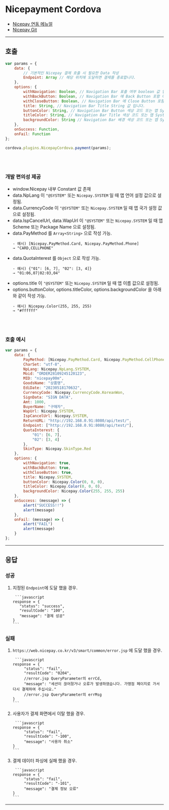 # Nicepayment Cordova

- [Nicepay 연동 메뉴얼](https://developers.nicepay.co.kr/index.php)
- [Nicepay Git](https://github.com/nicepayments/nicepay-manual)

<hr>

## 호출
```javascript
var params = {
    data: {
        // 기본적인 Nicepay 결제 호출 시 필요한 Data 작성
        Endpoint: Array // 해당 위치에 도달하면 결제를 종료합니다.
    },
    options: {
        withNavigation: Boolean, // Navigation Bar 표출 여부 boolean 값 입니다.
        withBackButton: Boolean, // Navigation Bar 에 Back Button 포함 여부 boolean 값 입니다.
        withCloseButton: Boolean, // Navigation Bar 에 Close Button 포함 여부 boolean 값 입니다.
        title: String, // Navigation Bar Title String 값 입니다.
        buttonColor: String, // Navigation Bar Button 색상 코드 또는 앱 System Color 명 String 값 입니다.
        titleColor: String, // Navigation Bar Title 색상 코드 또는 앱 System Color 명 String 값 입니다.
        backgroundColor: String // Navigation Bar 배경 색상 코드 또는 앱 System Color 명 String 값 입니다.
    },
    onSuccess: Function,
    onFail: Function
};

cordova.plugins.NicepayCordova.payment(params);
```

<br><br>

### 개발 편의성 제공
  - window.Nicepay 내부 Constant 값 존재
  - data.NpLang 이 `"@SYSTEM"` 또는 `Nicepay.SYSTEM` 일 때 앱 언어 설정 값으로 설정됨.
  - data.CurrencyCode 이 `"@SYSTEM"` 또는 `Nicepay.SYSTEM` 일 때 앱 국가 설정 값으로 설정됨.
  - data.IspCancelUrl, data.WapUrl 이 `"@SYSTEM"` 또는 `Nicepay.SYSTEM` 일 때 앱 Scheme 또는 Package Name 으로 설정됨.
  - data.PayMethod 를 `Array<String>` 으로 작성 가능.
    ```
    - 예시) [Nicepay.PayMethod.Card, Nicepay.PayMethod.Phone]
    → "CARD,CELLPHONE"
    ```
  - data.QuotaInterest 를 `Object` 으로 작성 가능.
    ```
    - 예시) {"01": [6, 7], "02": [3, 4]}
    → "01:06,07|02:03,04"
    ```
  - options.title 이 `"@SYSTEM"` 또는 `Nicepay.SYSTEM` 일 때 앱 이름 값으로 설정됨.
  - options.buttonColor, options.titleColor, options.backgroundColor 을 아래와 같이 작성 가능.
    ```
    - 예시) Nicepay.Color(255, 255, 255)
    → "#ffffff"
    ```

<br><br>

### 호출 예시
```javascript
var params = {
    data: {
        PayMethod: [Nicepay.PayMethod.Card, Nicepay.PayMethod.CellPhone],
        CharSet: "utf-8",
        NpLang: Nicepay.NpLang.SYSTEM,
        Moid: "ORDER28109245120123",
        MID: "nicepay00m",
        GoodsName: "상품명",
        EdiDate: "20230518170632",
        CurrencyCode: Nicepay.CurrencyCode.KoreanWon,
        SignData: "SIGN DATA",
        Amt: 1000,
        BuyerName: "구매자",
        WapUrl: Nicepay.SYSTEM,
        IspCancelUrl: Nicepay.SYSTEM,
        ReturnURL: "http://192.168.0.91:8080/api/test/",
        Endpoint: ["http://192.168.0.91:8080/api/test/"],
        QuotaInterest: {
            "01": [6, 7],
            "02": [3, 4]
        },
        SkinType: Nicepay.SkinType.Red
    },
    options: {
        withNavigation: true,
        withBackButton: true,
        withCloseButton: true,
        title: Nicepay.SYSTEM,
        buttonColor: Nicepay.Color(0, 0, 0),
        titleColor: Nicepay.Color(0, 0, 0),
        backgroundColor: Nicepay.Color(255, 255, 255)
    },
    onSuccess: (message) => {
        alert("SUCCESS!!")
        alert(message)
    },
    onFail: (message) => {
        alert("FAIL")
        alert(message)
    }
};
```
<hr>

## 응답

### 성공

1. 지정된 `Endpoint`에 도달 했을 경우.
    
        ```javascript
       response = {
          "status": "success",
          "resultCode": "100",
          "message": "결제 성공"
       }
       ```
### 실패

1. `https://web.nicepay.co.kr/v3/smart/common/error.jsp` 에 도달 했을 경우.
  
        ```javascript
       response = {
            "status": "fail",
            "resultCode": "0204",
            //error.jsp QueryParameter의 errCd,
            "message": "세션이 끊어졌거나 오류가 발생하였습니다. 가맹점 페이지로 가서 다시 결제하여 주십시요." 
            //error.jsp QueryParameter의 errMsg
       }
       ```
       
2. 사용자가 결제 화면에서 이탈 했을 경우.
  
        ```javascript
       response = {
            "status": "fail",
            "resultCode": "-100",
            "message": "사용자 취소"
       }
       ```
       
3. 결제 데이터 파싱에 실패 했을 경우.
  
        ```javascript
       response = {
            "status": "fail",
            "resultCode": "-101",
            "message": "결제 정보 오류"
       }
       ```
<hr>
